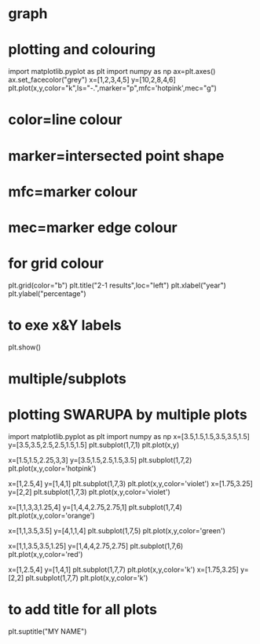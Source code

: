 # graph
# plotting and colouring
import matplotlib.pyplot as plt
import numpy as np
ax=plt.axes()
ax.set_facecolor("grey")
x=[1,2,3,4,5]
y=[10,2,8,4,6]
plt.plot(x,y,color="k",ls="-.",marker="p",mfc='hotpink',mec="g")
# color=line colour
# marker=intersected point shape
# mfc=marker colour
# mec=marker edge colour
# for grid colour
plt.grid(color="b")
plt.title("2-1 results",loc="left")
plt.xlabel("year")
plt.ylabel("percentage")
# to exe x&Y labels
plt.show()
# multiple/subplots
# plotting SWARUPA by multiple plots
import matplotlib.pyplot as plt
import numpy as np
x=[3.5,1.5,1.5,3.5,3.5,1.5]
y=[3.5,3.5,2.5,2.5,1.5,1.5]
plt.subplot(1,7,1)
plt.plot(x,y)


x=[1.5,1.5,2.25,3,3]
y=[3.5,1.5,2.5,1.5,3.5]
plt.subplot(1,7,2)
plt.plot(x,y,color='hotpink')

x=[1,2.5,4]
y=[1,4,1]
plt.subplot(1,7,3)
plt.plot(x,y,color='violet')
x=[1.75,3.25]
y=[2,2]
plt.subplot(1,7,3)
plt.plot(x,y,color='violet')

x=[1,1,3,3,1.25,4]
y=[1,4,4,2.75,2.75,1]
plt.subplot(1,7,4)
plt.plot(x,y,color='orange')

x=[1,1,3.5,3.5]
y=[4,1,1,4]
plt.subplot(1,7,5)
plt.plot(x,y,color='green')

x=[1,1,3.5,3.5,1.25]
y=[1,4,4,2.75,2.75]
plt.subplot(1,7,6)
plt.plot(x,y,color='red')

x=[1,2.5,4]
y=[1,4,1]
plt.subplot(1,7,7)
plt.plot(x,y,color='k')
x=[1.75,3.25]
y=[2,2]
plt.subplot(1,7,7)
plt.plot(x,y,color='k')
# to add title for all plots
plt.suptitle("MY NAME")
